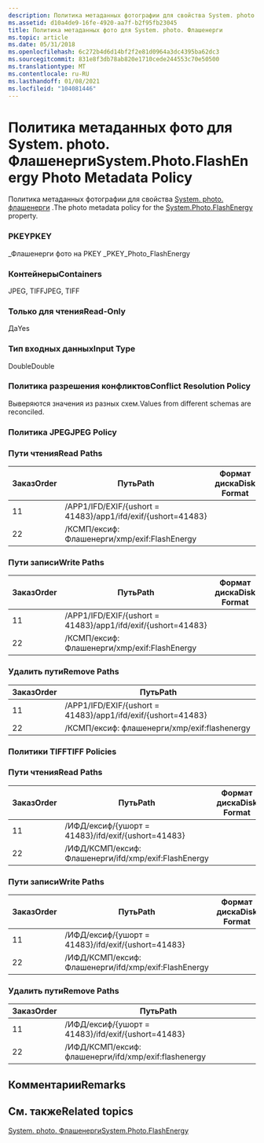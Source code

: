 ```yaml
---
description: Политика метаданных фотографии для свойства System. photo. Флашенерги.
ms.assetid: d10a4de9-16fe-4920-aa7f-b2f95fb23045
title: Политика метаданных фото для System. photo. Флашенерги
ms.topic: article
ms.date: 05/31/2018
ms.openlocfilehash: 6c272b4d6d14bf2f2e81d0964a3dc4395ba62dc3
ms.sourcegitcommit: 831e8f3db78ab820e1710cede244553c70e50500
ms.translationtype: MT
ms.contentlocale: ru-RU
ms.lasthandoff: 01/08/2021
ms.locfileid: "104081446"
---
```

# <a name="systemphotoflashenergy-photo-metadata-policy"></a><span data-ttu-id="4266f-103">Политика метаданных фото для System. photo. Флашенерги</span><span class="sxs-lookup"><span data-stu-id="4266f-103">System.Photo.FlashEnergy Photo Metadata Policy</span></span>

<span data-ttu-id="4266f-104">Политика метаданных фотографии для свойства [System. photo. флашенерги](../properties/props-system-photo-flashenergy.md) .</span><span class="sxs-lookup"><span data-stu-id="4266f-104">The photo metadata policy for the [System.Photo.FlashEnergy](../properties/props-system-photo-flashenergy.md) property.</span></span>

### <a name="pkey"></a><span data-ttu-id="4266f-105">PKEY</span><span class="sxs-lookup"><span data-stu-id="4266f-105">PKEY</span></span>

<span data-ttu-id="4266f-106">\_Флашенерги фото на PKEY \_</span><span class="sxs-lookup"><span data-stu-id="4266f-106">PKEY\_Photo\_FlashEnergy</span></span>

### <a name="containers"></a><span data-ttu-id="4266f-107">Контейнеры</span><span class="sxs-lookup"><span data-stu-id="4266f-107">Containers</span></span>

<span data-ttu-id="4266f-108">JPEG, TIFF</span><span class="sxs-lookup"><span data-stu-id="4266f-108">JPEG, TIFF</span></span>

### <a name="read-only"></a><span data-ttu-id="4266f-109">Только для чтения</span><span class="sxs-lookup"><span data-stu-id="4266f-109">Read-Only</span></span>

<span data-ttu-id="4266f-110">Да</span><span class="sxs-lookup"><span data-stu-id="4266f-110">Yes</span></span>

### <a name="input-type"></a><span data-ttu-id="4266f-111">Тип входных данных</span><span class="sxs-lookup"><span data-stu-id="4266f-111">Input Type</span></span>

<span data-ttu-id="4266f-112">Double</span><span class="sxs-lookup"><span data-stu-id="4266f-112">Double</span></span>

### <a name="conflict-resolution-policy"></a><span data-ttu-id="4266f-113">Политика разрешения конфликтов</span><span class="sxs-lookup"><span data-stu-id="4266f-113">Conflict Resolution Policy</span></span>

<span data-ttu-id="4266f-114">Выверяются значения из разных схем.</span><span class="sxs-lookup"><span data-stu-id="4266f-114">Values from different schemas are reconciled.</span></span>

### <a name="jpeg-policy"></a><span data-ttu-id="4266f-115">Политика JPEG</span><span class="sxs-lookup"><span data-stu-id="4266f-115">JPEG Policy</span></span>

### <a name="read-paths"></a><span data-ttu-id="4266f-116">Пути чтения</span><span class="sxs-lookup"><span data-stu-id="4266f-116">Read Paths</span></span>



| <span data-ttu-id="4266f-117">Заказ</span><span class="sxs-lookup"><span data-stu-id="4266f-117">Order</span></span> | <span data-ttu-id="4266f-118">Путь</span><span class="sxs-lookup"><span data-stu-id="4266f-118">Path</span></span>                          | <span data-ttu-id="4266f-119">Формат диска</span><span class="sxs-lookup"><span data-stu-id="4266f-119">Disk Format</span></span> |
|-------|-------------------------------|-------------|
| <span data-ttu-id="4266f-120">1</span><span class="sxs-lookup"><span data-stu-id="4266f-120">1</span></span>     | <span data-ttu-id="4266f-121">/APP1/IFD/EXIF/{ushort = 41483}</span><span class="sxs-lookup"><span data-stu-id="4266f-121">/app1/ifd/exif/{ushort=41483}</span></span> |             |
| <span data-ttu-id="4266f-122">2</span><span class="sxs-lookup"><span data-stu-id="4266f-122">2</span></span>     | <span data-ttu-id="4266f-123">/КСМП/ексиф: Флашенерги</span><span class="sxs-lookup"><span data-stu-id="4266f-123">/xmp/exif:FlashEnergy</span></span>         |             |



 

### <a name="write-paths"></a><span data-ttu-id="4266f-124">Пути записи</span><span class="sxs-lookup"><span data-stu-id="4266f-124">Write Paths</span></span>



| <span data-ttu-id="4266f-125">Заказ</span><span class="sxs-lookup"><span data-stu-id="4266f-125">Order</span></span> | <span data-ttu-id="4266f-126">Путь</span><span class="sxs-lookup"><span data-stu-id="4266f-126">Path</span></span>                          | <span data-ttu-id="4266f-127">Формат диска</span><span class="sxs-lookup"><span data-stu-id="4266f-127">Disk Format</span></span> |
|-------|-------------------------------|-------------|
| <span data-ttu-id="4266f-128">1</span><span class="sxs-lookup"><span data-stu-id="4266f-128">1</span></span>     | <span data-ttu-id="4266f-129">/APP1/IFD/EXIF/{ushort = 41483}</span><span class="sxs-lookup"><span data-stu-id="4266f-129">/app1/ifd/exif/{ushort=41483}</span></span> |             |
| <span data-ttu-id="4266f-130">2</span><span class="sxs-lookup"><span data-stu-id="4266f-130">2</span></span>     | <span data-ttu-id="4266f-131">/КСМП/ексиф: Флашенерги</span><span class="sxs-lookup"><span data-stu-id="4266f-131">/xmp/exif:FlashEnergy</span></span>         |             |



 

### <a name="remove-paths"></a><span data-ttu-id="4266f-132">Удалить пути</span><span class="sxs-lookup"><span data-stu-id="4266f-132">Remove Paths</span></span>



| <span data-ttu-id="4266f-133">Заказ</span><span class="sxs-lookup"><span data-stu-id="4266f-133">Order</span></span> | <span data-ttu-id="4266f-134">Путь</span><span class="sxs-lookup"><span data-stu-id="4266f-134">Path</span></span>                          |
|-------|-------------------------------|
| <span data-ttu-id="4266f-135">1</span><span class="sxs-lookup"><span data-stu-id="4266f-135">1</span></span>     | <span data-ttu-id="4266f-136">/APP1/IFD/EXIF/{ushort = 41483}</span><span class="sxs-lookup"><span data-stu-id="4266f-136">/app1/ifd/exif/{ushort=41483}</span></span> |
| <span data-ttu-id="4266f-137">2</span><span class="sxs-lookup"><span data-stu-id="4266f-137">2</span></span>     | <span data-ttu-id="4266f-138">/КСМП/ексиф: флашенерги</span><span class="sxs-lookup"><span data-stu-id="4266f-138">/xmp/exif:flashenergy</span></span>         |



 

### <a name="tiff-policies"></a><span data-ttu-id="4266f-139">Политики TIFF</span><span class="sxs-lookup"><span data-stu-id="4266f-139">TIFF Policies</span></span>

### <a name="read-paths"></a><span data-ttu-id="4266f-140">Пути чтения</span><span class="sxs-lookup"><span data-stu-id="4266f-140">Read Paths</span></span>



| <span data-ttu-id="4266f-141">Заказ</span><span class="sxs-lookup"><span data-stu-id="4266f-141">Order</span></span> | <span data-ttu-id="4266f-142">Путь</span><span class="sxs-lookup"><span data-stu-id="4266f-142">Path</span></span>                      | <span data-ttu-id="4266f-143">Формат диска</span><span class="sxs-lookup"><span data-stu-id="4266f-143">Disk Format</span></span> |
|-------|---------------------------|-------------|
| <span data-ttu-id="4266f-144">1</span><span class="sxs-lookup"><span data-stu-id="4266f-144">1</span></span>     | <span data-ttu-id="4266f-145">/ИФД/ексиф/{ушорт = 41483}</span><span class="sxs-lookup"><span data-stu-id="4266f-145">/ifd/exif/{ushort=41483}</span></span>  |             |
| <span data-ttu-id="4266f-146">2</span><span class="sxs-lookup"><span data-stu-id="4266f-146">2</span></span>     | <span data-ttu-id="4266f-147">/ИФД/КСМП/ексиф: Флашенерги</span><span class="sxs-lookup"><span data-stu-id="4266f-147">/ifd/xmp/exif:FlashEnergy</span></span> |             |



 

### <a name="write-paths"></a><span data-ttu-id="4266f-148">Пути записи</span><span class="sxs-lookup"><span data-stu-id="4266f-148">Write Paths</span></span>



| <span data-ttu-id="4266f-149">Заказ</span><span class="sxs-lookup"><span data-stu-id="4266f-149">Order</span></span> | <span data-ttu-id="4266f-150">Путь</span><span class="sxs-lookup"><span data-stu-id="4266f-150">Path</span></span>                      | <span data-ttu-id="4266f-151">Формат диска</span><span class="sxs-lookup"><span data-stu-id="4266f-151">Disk Format</span></span> |
|-------|---------------------------|-------------|
| <span data-ttu-id="4266f-152">1</span><span class="sxs-lookup"><span data-stu-id="4266f-152">1</span></span>     | <span data-ttu-id="4266f-153">/ИФД/ексиф/{ушорт = 41483}</span><span class="sxs-lookup"><span data-stu-id="4266f-153">/ifd/exif/{ushort=41483}</span></span>  |             |
| <span data-ttu-id="4266f-154">2</span><span class="sxs-lookup"><span data-stu-id="4266f-154">2</span></span>     | <span data-ttu-id="4266f-155">/ИФД/КСМП/ексиф: Флашенерги</span><span class="sxs-lookup"><span data-stu-id="4266f-155">/ifd/xmp/exif:FlashEnergy</span></span> |             |



 

### <a name="remove-paths"></a><span data-ttu-id="4266f-156">Удалить пути</span><span class="sxs-lookup"><span data-stu-id="4266f-156">Remove Paths</span></span>



| <span data-ttu-id="4266f-157">Заказ</span><span class="sxs-lookup"><span data-stu-id="4266f-157">Order</span></span> | <span data-ttu-id="4266f-158">Путь</span><span class="sxs-lookup"><span data-stu-id="4266f-158">Path</span></span>                      |
|-------|---------------------------|
| <span data-ttu-id="4266f-159">1</span><span class="sxs-lookup"><span data-stu-id="4266f-159">1</span></span>     | <span data-ttu-id="4266f-160">/ИФД/ексиф/{ушорт = 41483}</span><span class="sxs-lookup"><span data-stu-id="4266f-160">/ifd/exif/{ushort=41483}</span></span>  |
| <span data-ttu-id="4266f-161">2</span><span class="sxs-lookup"><span data-stu-id="4266f-161">2</span></span>     | <span data-ttu-id="4266f-162">/ИФД/КСМП/ексиф: флашенерги</span><span class="sxs-lookup"><span data-stu-id="4266f-162">/ifd/xmp/exif:flashenergy</span></span> |



 

## <a name="remarks"></a><span data-ttu-id="4266f-163">Комментарии</span><span class="sxs-lookup"><span data-stu-id="4266f-163">Remarks</span></span>

## <a name="related-topics"></a><span data-ttu-id="4266f-164">См. также</span><span class="sxs-lookup"><span data-stu-id="4266f-164">Related topics</span></span>

<dl> <dt>

[<span data-ttu-id="4266f-165">System. photo. Флашенерги</span><span class="sxs-lookup"><span data-stu-id="4266f-165">System.Photo.FlashEnergy</span></span>](../properties/props-system-photo-flashenergy.md)
</dt> </dl>

 

 
